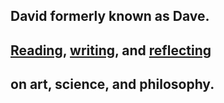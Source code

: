 ## David formerly known as Dave. 

## [Reading](/reading/), [writing](/writing/), and [reflecting](/reflecting/)

## on art, science, and philosophy.